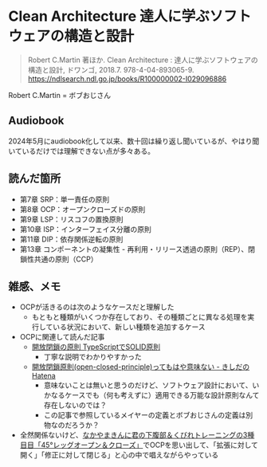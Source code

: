 # Clean Architecture 達人に学ぶソフトウェアの構造と設計
> Robert C.Martin 著ほか. Clean Architecture : 達人に学ぶソフトウェアの構造と設計, ドワンゴ, 2018.7. 978-4-04-893065-9. https://ndlsearch.ndl.go.jp/books/R100000002-I029096886

Robert C.Martin = ボブおじさん

## Audiobook
2024年5月にaudiobook化して以来、数十回は繰り返し聞いているが、やはり聞いているだけでは理解できない点が多々ある。

## 読んだ箇所
- 第7章 SRP：単一責任の原則
- 第8章 OCP：オープンクローズドの原則
- 第9章 LSP：リスコフの置換原則
- 第10章 ISP：インターフェイス分離の原則
- 第11章 DIP：依存関係逆転の原則
- 第13章 コンポーネントの凝集性 - 再利用・リリース透過の原則（REP）、閉鎖性共通の原則（CCP）

## 雑感、メモ
- OCPが活きるのは次のようなケースだと理解した
    - もともと種類がいくつか存在しており、その種類ごとに異なる処理を実行している状況において、新しい種類を追加するケース
- OCPに関連して読んだ記事
    - [開放閉鎖の原則 TypeScriptでSOLID原則](https://gntk.dev/post/20210916-learn-solid-principle-ocp/)
        - 丁寧な説明でわかりやすかった
    - [開放閉鎖原則\(open\-closed\-principle\)ってもはや意味ない \- きしだのHatena](https://nowokay.hatenablog.com/entry/2025/02/19/192438)
        - 意味ないことは無いと思うのだけど、ソフトウェア設計において、いかなるケースでも（何も考えずに）適用できる万能な設計原則なんて存在しないのでは？
        - この記事で参照しているメイヤーの定義とボブおじさんの定義は別物なのだろうか？
- 全然関係ないけど、[なかやまきんに君の下腹部＆くびれトレーニングの3種目目「45°レッグオープン＆クローズ」](https://www.youtube.com/watch?v=o5vb430_m38&t=136s)でOCPを思い出して、「拡張に対して開く」「修正に対して閉じる」と心の中で唱えながらやっている
